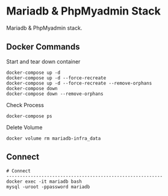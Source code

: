 # Mariadb & PhpMyadmin Stack
Mariadb & PhpMyadmin stack.

## Docker Commands
Start and tear down container
```
docker-compose up -d      
docker-compose up -d --force-recreate
docker-compose up -d --force-recreate --remove-orphans
docker-compose down
docker-compose down --remove-orphans
```

Check Process
```
docker-compose ps
```

Delete Volume
```
docker volume rm mariadb-infra_data
```
## Connect
```
# Connect
----------------------------------------------------------
docker exec -it mariadb bash
mysql -uroot -ppassword mariadb
```
